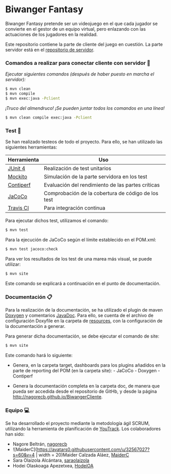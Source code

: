 # Biwanger Fantasy

Biwanger Fantasy pretende ser un videojuego en el que cada jugador se convierte en el gestor
de un equipo virtual, pero enlazando con las actuaciones de los jugadores en la realidad.

Este repositorio contiene la parte de cliente del juego en cuestión. La parte servidor está en el [repositorio de servidor](https://github.com/nagorecb/BiwangerServidor).

### Comandos a realizar para conectar cliente con servidor 🚀

_Ejecutar siguientes comandos (después de haber puesto en marcha el servidor):_
```sh
$ mvn clean
$ mvn compile
$ mvn exec:java -Pclient
```

_*¡Truco del almendruco!* ¡Se pueden juntar todos los comandos en una línea!_

```sh
$ mvn clean compile exec:java -Pclient
```
 ### Test 🔎

Se han realizado testeos de todo el proyecto. Para ello, se han utilizado las siguientes herramientas:

| Herramienta | Uso |
| --- | --- |
| [JUnit 4](https://junit.org/junit4/) | Realización de test unitarios |
| [Mockito](https://site.mockito.org/) | Simulación de la parte servidora en los test |
| [Contiperf](https://mvnrepository.com/artifact/org.databene/contiperf) | Evaluación del rendimiento de las partes críticas |
| [JaCoCo](https://www.eclemma.org/jacoco/) |Comprobación de la cobertura de código de los test |
| [Travis CI](https://travis-ci.org/) |Para integración continua |


Para ejecutar dichos test, utilizamos el comando:
```sh
$ mvn test
```
Para la ejecución de JaCoCo según el límite establecido en el POM.xml:
```sh
$ mvn test jacoco:check
```
Para ver los resultados de los test de una marea más visual, se puede utilizar:
```sh
$ mvn site
```
Este comando se explicará a continuación en el punto de documentación.

### Documentación 📋

Para la realización de la documentación, se ha utilizado el plugin de maven [Doxygen](http://doxygen.nl/) y comentarios [JavaDoc](https://docs.oracle.com/javase/8/docs/technotes/tools/windows/javadoc.html). Para ello, se cuenta de el archivo de configuración Doxyfile en la carpeta de [resources](https://github.com/nagorecb/BiwangerServidor/tree/master/src/main/resources), con la configuración de la documentación a generar.

Para generar dicha documentación, se debe ejecutar el comando de site:
```sh
$ mvn site
```
Este comando hará lo siguiente:
* Genera, en la carpeta target, dashboards para los plugins añadidos en la parte de reporting del POM (en la carpeta site): 
        - JaCoCo
        - Doxygen
        - Contiperf

* Genera la documentación completa en la carpeta doc, de manera que pueda ser accedida desde el repositorio de GitHb, y desde la página http://nagorecb.github.io/BiwangerCliente.

### Equipo 💻

Se ha desarrollado el proyecto mediante la metodología ágil SCRUM, utilizando la herramienta de planificación de [YouTrack](https://www.jetbrains.com/youtrack/promo/?gclid=CjwKCAiA3abwBRBqEiwAKwICAx-iax3CyO-rPM1nMA33Wd8NCXAqCKvi4mXVZ0AnIu7QBkPE68GhqxoCLIkQAvD_BwE). Los colaboradores han sido:

* Nagore Beltrán, [nagorecb](https://github.com/nagorecb)
* ![MaiderC](https://avatars0.githubusercontent.com/u/32567027?s=60&v=4 | width = 20)Maider Calzada Aláez, [MaiderC](https://github.com/MaiderC)
* Sara Olaizola Alcántara, [saraolaizola](https://github.com/saraolaizola)
* Hodei Olaskoaga Apezetxea, [HodeiOA](https://github.com/HodeiOA)


